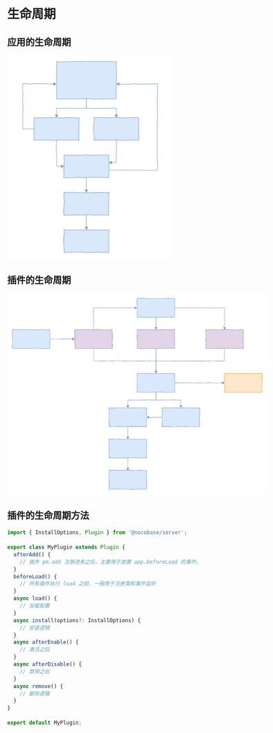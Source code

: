 # 生命周期

## 应用的生命周期

<img src="./index/app-flow.svg" style="max-width: 380px;" />

## 插件的生命周期

<img src="./index/pm-flow.svg" style="max-width: 600px;"  />

## 插件的生命周期方法

```ts
import { InstallOptions, Plugin } from '@nocobase/server';

export class MyPlugin extends Plugin {
  afterAdd() {
    // 插件 pm.add 注册进来之后，主要用于放置 app.beforeLoad 的事件。
  }
  beforeLoad() {
    // 所有插件执行 load 之前，一般用于注册类和事件监听
  }
  async load() {
    // 加载配置
  }
  async install(options?: InstallOptions) {
    // 安装逻辑
  }
  async afterEnable() {
    // 激活之后
  }
  async afterDisable() {
    // 禁用之后
  }
  async remove() {
    // 删除逻辑
  }
}

export default MyPlugin;
```
